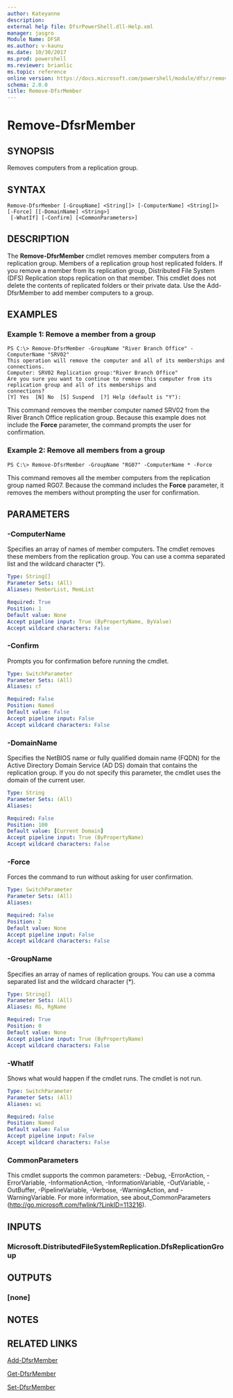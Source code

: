 ```yaml
---
author: Kateyanne
description: 
external help file: DfsrPowerShell.dll-Help.xml
manager: jasgro
Module Name: DFSR
ms.author: v-kaunu
ms.date: 10/30/2017
ms.prod: powershell
ms.reviewer: brianlic
ms.topic: reference
online version: https://docs.microsoft.com/powershell/module/dfsr/remove-dfsrmember?view=windowsserver2012r2-ps&wt.mc_id=ps-gethelp
schema: 2.0.0
title: Remove-DfsrMember
---
```


# Remove-DfsrMember

## SYNOPSIS
Removes computers from a replication group.

## SYNTAX

```
Remove-DfsrMember [-GroupName] <String[]> [-ComputerName] <String[]> [-Force] [[-DomainName] <String>]
 [-WhatIf] [-Confirm] [<CommonParameters>]
```

## DESCRIPTION
The **Remove-DfsrMember** cmdlet removes member computers from a replication group.
Members of a replication group host replicated folders.
If you remove a member from its replication group, Distributed File System (DFS) Replication stops replication on that member.
This cmdlet does not delete the contents of replicated folders or their private data.
Use the Add-DfsrMember to add member computers to a group.

## EXAMPLES

### Example 1: Remove a member from a group
```
PS C:\> Remove-DfsrMember -GroupName "River Branch Office" -ComputerName "SRV02"
This operation will remove the computer and all of its memberships and connections. 
Computer: SRV02 Replication group:"River Branch Office" 
Are you sure you want to continue to remove this computer from its replication group and all of its memberships and
connections?
[Y] Yes  [N] No  [S] Suspend  [?] Help (default is "Y"):
```

This command removes the member computer named SRV02 from the River Branch Office replication group.
Because this example does not include the **Force** parameter, the command prompts the user for confirmation.

### Example 2: Remove all members from a group
```
PS C:\> Remove-DfsrMember -GroupName "RG07" -ComputerName * -Force
```

This command removes all the member computers from the replication group named RG07.
Because the command includes the **Force** parameter, it removes the members without prompting the user for confirmation.

## PARAMETERS

### -ComputerName
Specifies an array of names of member computers.
The cmdlet removes these members from the replication group.
You can use a comma separated list and the wildcard character (*).

```yaml
Type: String[]
Parameter Sets: (All)
Aliases: MemberList, MemList

Required: True
Position: 1
Default value: None
Accept pipeline input: True (ByPropertyName, ByValue)
Accept wildcard characters: False
```

### -Confirm
Prompts you for confirmation before running the cmdlet.

```yaml
Type: SwitchParameter
Parameter Sets: (All)
Aliases: cf

Required: False
Position: Named
Default value: False
Accept pipeline input: False
Accept wildcard characters: False
```

### -DomainName
Specifies the NetBIOS name or fully qualified domain name (FQDN) for the Active Directory Domain Service (AD DS) domain that contains the replication group.
If you do not specify this parameter, the cmdlet uses the domain of the current user.

```yaml
Type: String
Parameter Sets: (All)
Aliases: 

Required: False
Position: 100
Default value: [Current Domain]
Accept pipeline input: True (ByPropertyName)
Accept wildcard characters: False
```

### -Force
Forces the command to run without asking for user confirmation.

```yaml
Type: SwitchParameter
Parameter Sets: (All)
Aliases: 

Required: False
Position: 2
Default value: None
Accept pipeline input: False
Accept wildcard characters: False
```

### -GroupName
Specifies an array of names of replication groups.
You can use a comma separated list and the wildcard character (*).

```yaml
Type: String[]
Parameter Sets: (All)
Aliases: RG, RgName

Required: True
Position: 0
Default value: None
Accept pipeline input: True (ByPropertyName)
Accept wildcard characters: False
```

### -WhatIf
Shows what would happen if the cmdlet runs.
The cmdlet is not run.

```yaml
Type: SwitchParameter
Parameter Sets: (All)
Aliases: wi

Required: False
Position: Named
Default value: False
Accept pipeline input: False
Accept wildcard characters: False
```

### CommonParameters
This cmdlet supports the common parameters: -Debug, -ErrorAction, -ErrorVariable, -InformationAction, -InformationVariable, -OutVariable, -OutBuffer, -PipelineVariable, -Verbose, -WarningAction, and -WarningVariable. For more information, see about_CommonParameters (http://go.microsoft.com/fwlink/?LinkID=113216).

## INPUTS

### Microsoft.DistributedFileSystemReplication.DfsReplicationGroup

## OUTPUTS

### [none]

## NOTES

## RELATED LINKS

[Add-DfsrMember](./Add-DfsrMember.md)

[Get-DfsrMember](./Get-DfsrMember.md)

[Set-DfsrMember](./Set-DfsrMember.md)

